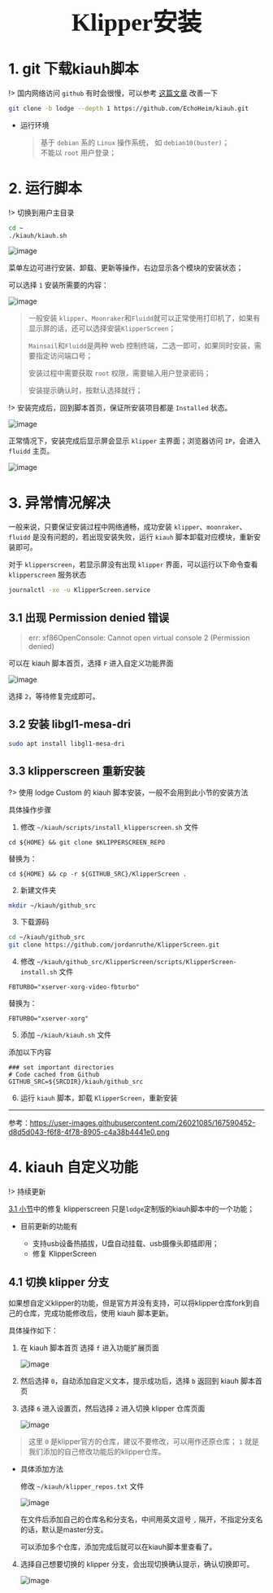 ### <center> <font size=34 face="STKaiti"> Klipper安装 </font>    <!-- {docsify-ignore} -->

# 1. git 下载kiauh脚本

!> 国内网络访问 `github` 有时会很慢，可以参考 [这篇文章](./blog/Github快速访问.md) 改善一下

``` bash
git clone -b lodge --depth 1 https://github.com/EchoHeim/kiauh.git
```

* 运行环境
    > 基于 `debian` 系的 `Linux` 操作系统， 如 `debian10(buster)`；  
    > 不能以 `root` 用户登录；  

# 2. 运行脚本

!> 切换到用户主目录

``` bash
cd ~
./kiauh/kiauh.sh
```
![image](https://user-images.githubusercontent.com/26021085/171108682-d5bc93d1-8dea-4118-9a4c-35b9876fcd6f.png)

菜单左边可进行安装、卸载、更新等操作，右边显示各个模块的安装状态；

可以选择 `1` 安装所需要的内容：

![image](https://user-images.githubusercontent.com/26021085/171108779-2c187516-78b3-4a20-bed6-83303b1d10e5.png)

> 一般安装 `klipper`、`Moonraker`和`Fluidd`就可以正常使用打印机了，如果有显示屏的话，还可以选择安装`KlipperScreen`；
> 
> `Mainsail`和`Fluidd`是两种 web 控制终端，二选一即可，如果同时安装，需要指定访问端口号；
> 
> 安装过程中需要获取 `root` 权限，需要输入用户登录密码；
> 
> 安装提示确认时，按默认选择就行；

!> 安装完成后，回到脚本首页，保证所安装项目都是 `Installed` 状态。

![image](https://user-images.githubusercontent.com/26021085/171113696-ad96a0db-0855-411f-bd34-1d1f3b0b7de9.png)

正常情况下，安装完成后显示屏会显示 `klipper` 主界面；浏览器访问 `IP`，会进入 `fluidd` 主页。

![image](https://user-images.githubusercontent.com/26021085/165012239-3c9b5917-f503-4ca1-be42-982107827430.png)

# 3. 异常情况解决

一般来说，只要保证安装过程中网络通畅，成功安装 `klipper`、`moonraker`、`fluidd` 是没有问题的，若出现安装失败，运行 `kiauh` 脚本卸载对应模块，重新安装即可。

对于 `klipperscreen`，若显示屏没有出现 `klipper` 界面，可以运行以下命令查看 `klipperscreen` 服务状态

``` bash
journalctl -xe -u KlipperScreen.service
```

## 3.1 出现 Permission denied 错误

> err: xf86OpenConsole: Cannot open virtual console 2 (Permission denied)

可以在 kiauh 脚本首页，选择 `F` 进入自定义功能界面

![image](https://user-images.githubusercontent.com/26021085/170648362-bc009d06-9882-457b-bc67-03dc7031e64c.png)

选择 `2`，等待修复完成即可。

## 3.2 安装 libgl1-mesa-dri

``` bash
sudo apt install libgl1-mesa-dri
```

## 3.3 klipperscreen 重新安装

?> 使用 lodge Custom 的 kiauh 脚本安装，一般不会用到此小节的安装方法

具体操作步骤

1. 修改 `~/kiauh/scripts/install_klipperscreen.sh` 文件

``` text
cd ${HOME} && git clone $KLIPPERSCREEN_REPO
```
替换为：
``` text
cd ${HOME} && cp -r ${GITHUB_SRC}/KlipperScreen .
```

2. 新建文件夹

``` bash
mkdir ~/kiauh/github_src
```

3. 下载源码

``` bash
cd ~/kiauh/github_src
git clone https://github.com/jordanruthe/KlipperScreen.git
```

4. 修改 `~/kiauh/github_src/KlipperScreen/scripts/KlipperScreen-install.sh` 文件

``` text
FBTURBO="xserver-xorg-video-fbturbo"
```
替换为：
``` text
FBTURBO="xserver-xorg"
```

5. 添加 `~/kiauh/kiauh.sh` 文件

添加以下内容
``` text
### set important directories
# Code cached from Github
GITHUB_SRC=${SRCDIR}/kiauh/github_src
```

6. 运行 `kiauh` 脚本，卸载 `KlipperScreen`，重新安装

---

参考：<https://user-images.githubusercontent.com/26021085/167590452-d8d5d043-f6f8-4f78-8905-c4a38b4441e0.png>

# 4. kiauh 自定义功能

!> 持续更新

[3.1 小节](#31-出现-permission-denied-错误)中的修复 klipperscreen 只是`lodge`定制版的kiauh脚本中的一个功能；

- 目前更新的功能有
  
  - 支持usb设备热插拔，U盘自动挂载、usb摄像头即插即用；
  - 修复 KlipperScreen 


## 4.1 切换 klipper 分支

如果想自定义klipper的功能，但是官方并没有支持，可以将klipper仓库fork到自己的仓库，完成功能修改后，使用 kiauh 脚本更新。

具体操作如下：

1. 在 kiauh 脚本首页 选择 `f` 进入功能扩展页面

    ![image](https://user-images.githubusercontent.com/26021085/171110451-01c89a5d-64fd-4505-a1fa-a4ebef8fea52.png)

2. 然后选择 `0`，自动添加自定义文本，提示成功后，选择 `b` 返回到 kiauh 脚本首页

3. 选择 `6` 进入设置页，然后选择 `2` 进入切换 klipper 仓库页面

    ![image](https://user-images.githubusercontent.com/26021085/171114055-5cffab91-ed50-4e05-9887-3ac02d8cacef.png)

> 这里 `0` 是klipper官方的仓库，建议不要修改，可以用作还原仓库； 
> `1` 就是我们添加的自己修改功能后的klipper仓库。

- 具体添加方法
  
    修改 `~/kiauh/klipper_repos.txt` 文件

    ![image](https://user-images.githubusercontent.com/26021085/171114123-901b38a9-916a-4a6e-a417-ac1cdceba90e.png)

    在文件后添加自己的仓库名和分支名，中间用英文逗号 `,` 隔开，不指定分支名的话，默认是master分支。

    可以添加多个仓库，添加完成后就可以在kiauh脚本里查看了。

4. 选择自己想要切换的 klipper 分支，会出现切换确认提示，确认切换即可。

    ![image](https://user-images.githubusercontent.com/26021085/171114213-28abdbd5-2ded-472c-8ac5-ef4aa1b5dd2a.png)


